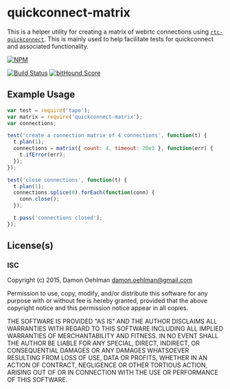 # quickconnect-matrix

This is a helper utility for creating a matrix of webrtc connections using
[`rtc-quickconnect`](https://github.com/rtc-io/rtc-quickconnect).  This is
mainly used to help facilitate tests for quickconnect and associated
functionality.


[![NPM](https://nodei.co/npm/quickconnect-matrix.png)](https://nodei.co/npm/quickconnect-matrix/)

[![Build Status](https://img.shields.io/travis/DamonOehlman/quickconnect-matrix.svg?branch=master)](https://travis-ci.org/DamonOehlman/quickconnect-matrix) [![bitHound Score](https://www.bithound.io/github/DamonOehlman/quickconnect-matrix/badges/score.svg)](https://www.bithound.io/github/DamonOehlman/quickconnect-matrix) 

## Example Usage

```js
var test = require('tape');
var matrix = require('quickconnect-matrix');
var connections;

test('create a connection matrix of 4 connections', function(t) {
  t.plan(1);
  connections = matrix({ count: 4, timeout: 20e3 }, function(err) {
    t.ifError(err);
  });
});

test('close connections', function(t) {
  t.plan(1);
  connections.splice(0).forEach(function(conn) {
    conn.close();
  });

  t.pass('connections closed');
});

```

## License(s)

### ISC

Copyright (c) 2015, Damon Oehlman <damon.oehlman@gmail.com>

Permission to use, copy, modify, and/or distribute this software for any
purpose with or without fee is hereby granted, provided that the above
copyright notice and this permission notice appear in all copies.

THE SOFTWARE IS PROVIDED "AS IS" AND THE AUTHOR DISCLAIMS ALL WARRANTIES WITH
REGARD TO THIS SOFTWARE INCLUDING ALL IMPLIED WARRANTIES OF MERCHANTABILITY
AND FITNESS. IN NO EVENT SHALL THE AUTHOR BE LIABLE FOR ANY SPECIAL, DIRECT,
INDIRECT, OR CONSEQUENTIAL DAMAGES OR ANY DAMAGES WHATSOEVER RESULTING FROM
LOSS OF USE, DATA OR PROFITS, WHETHER IN AN ACTION OF CONTRACT, NEGLIGENCE OR
OTHER TORTIOUS ACTION, ARISING OUT OF OR IN CONNECTION WITH THE USE OR
PERFORMANCE OF THIS SOFTWARE.
